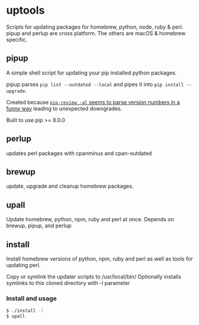 # uptools

Scripts for updating packages for homebrew, python, node, ruby & perl.
pipup and perlup are cross platform. The others are macOS & homebrew specific.

## pipup

A simple shell script for updating your pip installed python packages.

pipup parses `pip list --outdated --local` and pipes it into `pip install --upgrade`.

Created because [`pip-review -al` seems to parse version numbers in a funny way](https://github.com/nvie/pip-tools/issues/44) leading to unexpected downgrades.

Built to use pip >= 8.0.0

## perlup
updates perl packages with cpanminus and cpan-outdated

## brewup
update, upgrade and cleanup homebrew packages.

## upall
Update homebrew, python, npm, ruby and perl at once.
Depends on brewup, pipup, and perlup

## install
Install homebrew versions of python, npm, ruby and perl as well as tools for updating perl.

Copy or symlink the updater scripts to /usr/local/bin/
Optionally installs symlinks to this cloned directory with -l parameter

### Install and usage
```sh
$ ./install -l
$ upall
```
